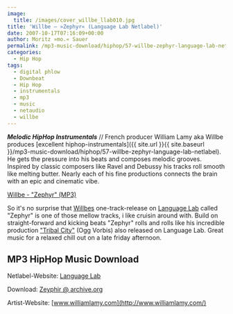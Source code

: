```yaml
---
image:
  title: /images/cover_willbe_llab010.jpg
title: 'Willbe – »Zephyr« (Language Lab Netlabel)'
date: 2007-10-17T07:16:09+00:00
author: Moritz »mo.« Sauer
permalink: /mp3-music-download/hiphop/57-willbe-zephyr-language-lab-netlabel
categories:
  - Hip Hop
tags:
  - digital phlow
  - Downbeat
  - Hip Hop
  - instrumentals
  - mp3
  - music
  - netaudio
  - willbe
---
```

***Melodic HipHop Instrumentals*** // French producer William Lamy aka Willbe produces [excellent hiphop-instrumentals]({{ site.url }}{{ site.baseurl }}/mp3-music-download/hiphop/57-willbe-zephyr-language-lab-netlabel). He gets the pressure into his beats and composes melodic grooves. Inspired by classic composers like Ravel and Debussy his tracks roll smooth like melting butter. Nearly each of his fine productions connects the brain with an epic and cinematic vibe.

[Willbe - "Zephyr" (MP3)](http://mp3.phlow.de/phlow-magazine/llab010_willbe-zephyr.mp3)
  
<!--more-->

<!--adsense-->

So it's no surprise that [Willbes](http://www.williamlamy.com/) one-track-release on [Language Lab](http://www.language-lab.net/) called "Zephyr" is one of those mellow tracks, i like cruisin around with. Build on straight-forward and kicking beats "Zephyr" rolls and rolls like his incredible production ["Tribal City"](ftp://ftp.scene.org/pub/music/groups/language_lab/llab001d_willbe_-_tribal_city.ogg&id=196944) (Ogg Vorbis) also released on Language Lab. Great music for a relaxed chill out on a late friday afternoon.

## MP3 HipHop Music Download

Netlabel-Website: [Language Lab](http://www.language-lab.net/)
  
Download: [Zeyphir @ archive.org](http://www.archive.org/details/llab010)
  
Artist-Website: [www.williamlamy.com](http://www.williamlamy.com/)